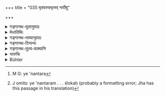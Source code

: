 +++
title = "035 मृतवस्त्रभृत्स्व् नारीषु"

+++

<details><summary>गङ्गानथ-मूलानुवादः</summary>

These three, devoid of caste, are severally born from ‘Āyogava’ women, who wear the clothes of the dead, are ignoble, and eat despised food.—(35)
</details>

<details><summary>मेधातिथिः</summary>

ये ऽनन्तरम्[^१०२] उपदिष्टास् त्रयो मार्गवपर्यन्तास् तेषां मातृजातिर् नोक्ता, तत्प्रतिपादनार्थो ऽयं श्लोकः[^१०३] । **आयोगवीषु** स्त्रीष्व् **एते** जायन्ते । तासां च विशेषणम्- **मृतवस्त्रभृत्सु** शववासांसि परिदधतीष्व् इत्य् अर्थः । **अनार्या** अस्पृश्याः । **गर्हितम्** उच्छिष्टं मांसादि **चान्नम्** **अश्नन्ति** ॥ १०.३५ ॥


[^१०३]:
     J omits: ye 'nantaram . . . ślokaḥ (probably a formatting error; Jha has this passage in his translation)


[^१०२]:
     M G: ye 'nantara
</details>

<details><summary>गङ्गानथ-भाष्यानुवादः</summary>

The caste of the mother of the three castes just mentioned, ending with the ‘*Mārgava*,’ having not been mentioned, the present verse gives the purpose of specifiying that caste.

All these are born from ‘*Āyogava*’ women.

The qualifications of these women are next added—‘*Who wear the clothes of the dead*’—*i* .*e*., those who put on the clothes found on dead bodies.

‘*Ignoble*’—Untouchable.

They eat ‘*despised food*’—*i.e*., leavings.—(35)
</details>

<details><summary>गङ्गानथ-टिप्पन्यः</summary>

‘*Vaidehikāt*’—‘From a Vaidehika father, by women of the Kārāvara and Niṣāda castes (Medhātithi and Kullūka);—by women of the Vaideha caste’ (Govindarāja).
</details>

<details><summary>गङ्गानथ-तुल्य-वाक्यानि</summary>

**(verses 10.6-41)  
**

See Comparative notes for [Verse 10.6].
</details>

<details><summary>भारुचिः</summary>

त्रिभ्यो यथोपदिष्टेभ्यो वर्णेभ्यो दस्युवैदेहकनिषादेभ्यः श्लोकत्रयाधिकृतेभ्यः । ये तु पुनः "सूतो दस्युर् आयोगवे" (?) इत्य् एवं प्रथमश्लोकस्यान्त्यपादं पठन्ति तेषां तत्र क्षत्रियजातो ब्राह्मण्यां सूत उक्तः । एवं सूतवैदेहकनिषादेभ्यः एवंविधेभ्य आयोगविषु श्लोकत्रयोपदिष्टा नामतो वर्णा जायन्ते ॥ १०.३५ ॥
</details>

<details><summary>Bühler</summary>

035	Those three base-born ones are severally begot on Ayogava women, who wear the clothes of the dead, are wicked, and eat reprehensible food.
</details>
